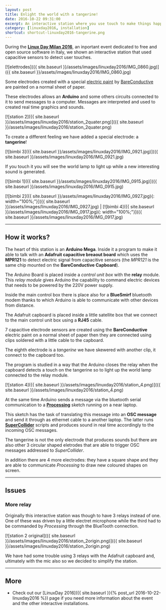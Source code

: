 ```yaml
---
layout: post
title: Enlight the world with a tangerine!
date: 2016-10-22 09:31:00
excerpt: An interactive station where you use touch to make things happen.
category: [linuxday2016, installation]
shortcut: shortcut-linuxday2016-tangerine.png
---
```


During the [**Linux Day Milan 2016**](http://linuxdaymilano.org/2016/), an inportant event dedicated to free and open source software in Italy, we shown an interactive station that used capacitive sensors to detect user touches.

[![elettrodes]({{ site.baseurl }}/assets/images/linuxday2016/IMG_0860.jpg)]({{ site.baseurl }}/assets/images/linuxday2016/IMG_0860.jpg)


Some electrodes created with a special [electric paint](https://www.bareconductive.com/shop/electric-paint-50ml/) by [BareConductive](https://www.bareconductive.com/) are painted on a normal sheet of paper.

These electrodes allows an **Arduino** and some others circuits connected to it to send messages to a computer.
Messages are interpreted and used to created real time graphics and sounds.

[![station 2]({{ site.baseurl }}/assets/images/linuxday2016/station_2quater.png)]({{ site.baseurl }}/assets/images/linuxday2016/station_2quater.png)

To create a different feeling we have added a special electrode: a **tangerine**!

[![bimbi 3]({{ site.baseurl }}/assets/images/linuxday2016/IMG_0921.jpg)]({{ site.baseurl }}/assets/images/linuxday2016/IMG_0921.jpg)

If you touch it you will see the world lamp to light up while a new interesting sound is generated.

[![bimbi 1]({{ site.baseurl }}/assets/images/linuxday2016/IMG_0915.jpg)]({{ site.baseurl }}/assets/images/linuxday2016/IMG_0915.jpg)

 [![bimbi 2]({{ site.baseurl }}/assets/images/linuxday2016/IMG_0927.jpg){: width="100%;"}]({{ site.baseurl }}/assets/images/linuxday2016/IMG_0927.jpg) | [![bimbi 4]({{ site.baseurl }}/assets/images/linuxday2016/IMG_0917.jpg){: width="100%;"}]({{ site.baseurl }}/assets/images/linuxday2016/IMG_0917.jpg)

---

## How it works?

The heart of this station is an **Arduino Mega**. Inside it a program to make it able to talk with an **Adafruit capacitive breaout board** which uses the **MPR121** to detect electric signal from capacitive sensors (the _MPR121_ is the same chip mounted on the **BareConductive Capboard**).

The Arduino Board is placed inside a _control unit box_ with the **relay** module. This _relay module_ gives Arduino the capability to command electric devices that needs to be powered by the 220V power supply.

Inside the main control box there is place also for a **BlueSmirf** bluetooth modem thanks to which Arduino is able to communicate with other devices from distance.

The Adafruit capboard is placed inside a little satellite box that we connect to the main control unit box using a **RJ45** cable.

7 capacitive electrode sensors are created using the **BareConductive** electric paint on a normal sheet of paper then they are connected using clips soldered with a little cable to the capboard.

The eighth electrode is a _tangerine_ we have skewered with another clip, it connect to the capboard too.

The program is studied in a way that the Arduino closes the relay when the capboard detects a touch on the tangerine so to light up the world lamp connected to the relay module.

[![station 4]({{ site.baseurl }}/assets/images/linuxday2016/station_4.png)]({{ site.baseurl }}/assets/images/linuxday2016/station_4.png)

At the same time Arduino sends a message via the bluetooth serial communication to a [**Processing**](https://processing.org/) sketch running on a near laptop.

This sketch has the task of translating this message into an **OSC message** and send it through as ethernet cable to a another laptop. The latter runs [**SuperCollider**](https://supercollider.github.io/) scripts and produces sound in real time accordingly to the incoming OSC messages.

The tangerine is not the only electrode that produces sounds but there are also other 3 circular shaped eletrodes that are able to trigger OSC messages addressed to _SuperCollider_.

In addition there are 4 more electrodes: they have a square shape and they are able to communicate _Processing_ to draw new coloured shapes on screen.

---

## Issues

### More relay
Originally this interactive station was though to have 3 relays instead of one. One of these was driven by a little electret microphone while the third had to be commanded by _Processing_ through the BlueTooth connection.

[![station 2 original]({{ site.baseurl }}/assets/images/linuxday2016/station_2origin.png)]({{ site.baseurl }}/assets/images/linuxday2016/station_2origin.png)

We have had some trouble using 3 relays with the Adafruit capboard and, ultimately with the mic also so we decided to simplify the station.

---

## More

* Check out our [LinuxDay 2016]({{ site.baseurl }}{% post_url 2016-10-22-linuxday2016 %}) page if you need more information about the event and the other interactive installations.
